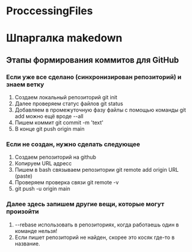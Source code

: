 # ProccessingFiles
# Шпаргалка makedown

## Этапы формирования коммитов для GitHub

### Если уже все сделано (синхронизирован репозиторий) и знаем ветку
1. Создаем локальный репозиторий git init
2. Далее проверяем статус файлов git status
3. Добавляем в промежуточную фазу файлы с помощью команды git add можно ещё вроде --all
4. Пишем коммит git commit -m 'text' 
5. В конце git push origin main


### Если не создан, нужно сделать следующее

1. Создаем репозиторий на github
2. Копируем URL адресс
3. Пишем в bash связываем репозитории git remote add origin URL (paste)
4. Проверяем проверка связи git remote -v
5. git push -u origin main 

### Далее здесь запишем другие вещи, которые могут произойти

1. --rebase использовать в репозиториях, когда работаешь один в команде нельзя!
2. Если пишет репозиторий не найден, скорее это косяк где-то в название. 

